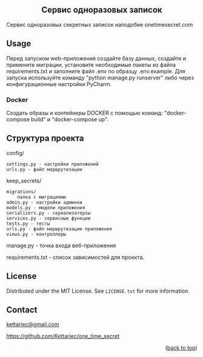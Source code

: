<h2 align="center">Сервис одноразовых записок</h2>

Cервис одноразовых секретных записок наподобие onetimesecret.com


<!-- USAGE EXAMPLES -->
## Usage

Перед запуском web-приложения создайте базу данных, создайте и примените миграции, установите необходимые пакеты из файла requirements.txt и заполните файл .env по образцу .env.example. Для запуска используйте команду "python manage.py runserver" либо через конфигурационные настройки PyCharm.


### Docker 
Создать образы и контейнеры DOCKER с помощью команд: "docker-compose build" и "docker-compose up".


## Структура проекта

config/

    settings.py - настройки приложений
    urls.py - файл маршрутизации

keep_secrets/

    migrations/
        папка с миграциями
    admin.py - настройки админки
    models.py - модели приложения
    serializers.py - сериализаторsы
    services.py - сервисные функции
    tests.py - тесты
    urls.py - файл маршрутизации приложения
    views.py - контроллеры

manage.py - точка входа веб-приложения

requirements.txt - список зависимостей для проекта.

<!-- LICENSE -->
## License

Distributed under the MIT License. See `LICENSE.txt` for more information.


<!-- CONTACT -->
## Contact

kettariec@gmail.com

https://github.com/Kettariec/one_time_secret

<p align="right">(<a href="#readme-top">back to top</a>)</p>